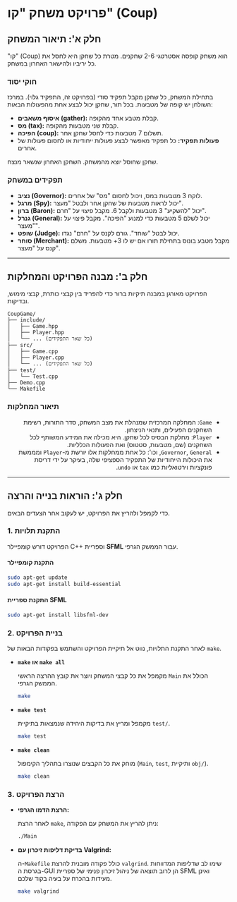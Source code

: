# פרויקט משחק "קו" (Coup)

## חלק א': תיאור המשחק

"קו" (Coup) הוא משחק קופסה אסטרטגי 2-6 שחקנים. מטרת כל שחקן היא לחסל את כל יריביו ולהישאר האחרון במשחק.

### חוקי יסוד

בתחילת המשחק, כל שחקן מקבל תפקיד סודי (בפרויקט זה, התפקיד גלוי). במרכז השולחן יש קופה של מטבעות.
בכל תור, שחקן יכול לבצע אחת מהפעולות הבאות:

- **איסוף משאבים (gather):** קבלת מטבע אחד מהקופה.
- **מס (tax):** קבלת שני מטבעות מהקופה.
- **הפיכה (coup):** תשלום 7 מטבעות כדי לחסל שחקן אחר.
- **פעולות תפקיד:** כל תפקיד מאפשר לבצע פעולות ייחודיות או לחסום פעולות של אחרים.

שחקן שחוסל יוצא מהמשחק. השחקן האחרון שנשאר מנצח.

### תפקידים במשחק

- **נציב (Governor):** לוקח 3 מטבעות במס, ויכול לחסום "מס" של אחרים.
- **מרגל (Spy):** יכול לראות מטבעות של שחקן אחר ולבטל "מעצר".
- **ברון (Baron):** יכול "להשקיע" 3 מטבעות ולקבל 6. מקבל פיצוי על "חרם".
- **גנרל (General):** יכול לשלם 5 מטבעות כדי למנוע "הפיכה". מקבל פיצוי על "מעצר".
- **שופט (Judge):** יכול לבטל "שוחד". גורם לקנס על "חרם" נגדו.
- **סוחר (Merchant):** מקבל מטבע בונוס בתחילת תורו אם יש לו 3+ מטבעות. משלם קנס על "מעצר".

---

## חלק ב': מבנה הפרויקט והמחלקות

הפרויקט מאורגן במבנה תיקיות ברור כדי להפריד בין קבצי כותרת, קבצי מימוש, ובדיקות.

```
CoupGame/
├── include/
│   ├── Game.hpp
│   ├── Player.hpp
│   └── ... (כל שאר התפקידים)
├── src/
│   ├── Game.cpp
│   ├── Player.cpp
│   └── ... (כל שאר התפקידים)
├── test/
│   └── Test.cpp
├── Demo.cpp
└── Makefile
```

### תיאור המחלקות

<div dir="rtl" align="right">
<ul dir="rtl" align="right">
<li><code>Game</code>: המחלקה המרכזית שמנהלת את מצב המשחק, סדר התורות, רשימת השחקנים הפעילים, ותנאי הניצחון.</li>
<li><code>Player</code>: מחלקת הבסיס לכל שחקן. היא מכילה את המידע המשותף לכל השחקנים (שם, מטבעות, סטטוס) ואת הפעולות הכלליות.</li>
<li><code>Governor</code>, <code>General</code>, וכו': כל אחת ממחלקות אלו יורשת מ-<code>Player</code> ומממשת את היכולות הייחודיות של התפקיד הספציפי שלה, בעיקר על ידי דריסת פונקציות וירטואליות כמו <code>tax</code> או <code>undo</code>.</li>
</ul>
</div>

---

## חלק ג': הוראות בנייה והרצה

כדי לקמפל ולהריץ את הפרויקט, יש לעקוב אחר הצעדים הבאים.

### 1. התקנת תלויות

הפרויקט דורש קומפיילר C++ וספריית **SFML** עבור הממשק הגרפי.

#### התקנת קומפיילר


```bash
sudo apt-get update
sudo apt-get install build-essential
```

#### התקנת ספריית SFML


```bash
sudo apt-get install libsfml-dev
```

### 2. בניית הפרויקט

לאחר התקנת התלויות, נווט אל תיקיית הפרויקט והשתמש בפקודות הבאות של `make`.

- **`make` או `make all`**

  מקמפל את כל קבצי המשחק ויוצר את קובץ ההרצה הראשי `Main` הכולל את הממשק הגרפי.

  ```bash
  make
  ```

- **`make test`**

  מקמפל ומריץ את בדיקות היחידה שנמצאות בתיקיית `test/`.

  ```bash
  make test
  ```

- **`make clean`**

  מוחק את כל הקבצים שנוצרו בתהליך הקימפול (`Main`, `test`, ותיקיית `obj/`).

  ```bash
  make clean
  ```

### 3. הרצת הפרויקט

- **הרצת הדמו הגרפי:**

  לאחר הרצת `make`, ניתן להריץ את המשחק עם הפקודה:

  ```bash
  ./Main
  ```

- **בדיקת דליפות זיכרון עם Valgrind:**

  ה-`Makefile` כולל פקודה מובנית להרצת `valgrind`. שימו לב שדליפות המדווחות בגרסת ה-GUI הן לרוב תוצאה של ניהול זיכרון פנימי של ספריית SFML ואינן מעידות בהכרח על בעיה בקוד שלכם.

  ```bash
  make valgrind
  ```
